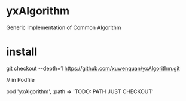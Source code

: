 # yxAlgorithm
Generic Implementation of Common Algorithm

# install

git checkout --depth=1 https://github.com/xuwenquan/yxAlgorithm.git

// in Podfile

pod 'yxAlgorithm', :path => 'TODO: PATH JUST CHECKOUT'
